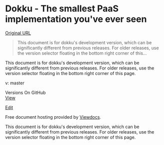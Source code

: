 # Dokku - The smallest PaaS implementation you've ever seen

[Original URL](http://progrium.viewdocs.io/dokku/installation/)

> This document is for dokku's development version, which can be significantly different from previous releases. For older releases, use the version selector floating in the bottom right corner of this...

This document is for dokku's development version, which can be significantly different from previous releases. For older releases, use the version selector floating in the bottom right corner of this page.

<span class="rst-current-version"> v: master </span>

 Versions On GitHub<br>
[View](https://github.com/dokku/dokku/blob/master/docs/installation.md)

[Edit](https://github.com/dokku/dokku/edit/master/docs/installation.md)

Free document hosting provided by [Viewdocs](http://progrium.viewdocs.io/viewdocs/).

This document is for dokku's development version, which can be significantly different from previous releases. For older releases, use the version selector floating in the bottom right corner of this page.
